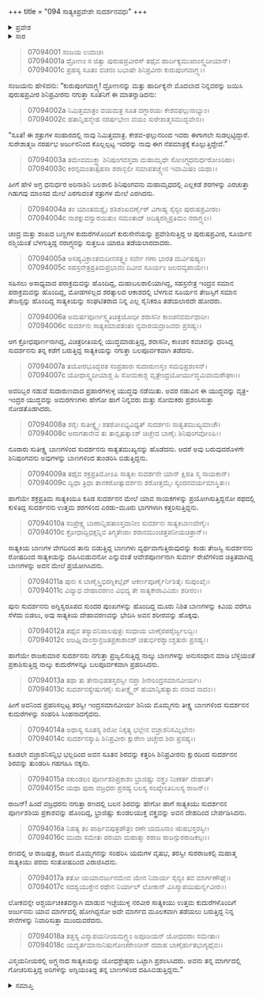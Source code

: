 +++
title = "094 ಸಾತ್ಯಕಿಪ್ರವೇಶೇ ಸುದರ್ಶನವಧಃ"
+++

<details><summary>ಪ್ರವೇಶ</summary>


।।   ಓಂ ಓಂ ನಮೋ ನಾರಾಯಣಾಯ।।   ಶ್ರೀ ವೇದವ್ಯಾಸಾಯ ನಮಃ ।।

ಶ್ರೀ ಕೃಷ್ಣದ್ವೈಪಾಯನ ವೇದವ್ಯಾಸ ವಿರಚಿತ  

**ಶ್ರೀ ಮಹಾಭಾರತ**

**ದ್ರೋಣ ಪರ್ವ**

**ಜಯದ್ರಥವಧ ಪರ್ವ**

**ಅಧ್ಯಾಯ 94**

</details>

<details><summary>ಸಾರ</summary>

ಸಾತ್ಯಕಿಯಿಂದ ಸುದರ್ಶನನ ವಧೆ (1-18).


</details>



> 07094001 ಸಂಜಯ ಉವಾಚ।   
07094001a ದ್ರೋಣಂ ಸ ಜಿತ್ವಾ ಪುರುಷಪ್ರವೀರಸ್
	ತಥೈವ ಹಾರ್ದಿಕ್ಯಮುಖಾಂಸ್ತ್ವದೀಯಾನ್।   
> 07094001c ಪ್ರಹಸ್ಯ ಸೂತಂ ವಚನಂ ಬಭಾಷೇ
	ಶಿನಿಪ್ರವೀರಃ ಕುರುಪುಂಗವಾಗ್ರ್ಯ।।   

ಸಂಜಯನು ಹೇಳಿದನು: “ಕುರುಪುಂಗವಾಗ್ರ್ಯ! ದ್ರೋಣನನ್ನು ಮತ್ತು ಹಾರ್ದಿಕ್ಯನೇ ಮೊದಲಾದ ನಿನ್ನವರನ್ನು ಜಯಿಸಿ ಪುರುಷಪ್ರವೀರ ಶಿನಿಪ್ರವೀರನು ನಗುತ್ತಾ ಸೂತನಿಗೆ ಈ ಮಾತನ್ನಾಡಿದನು:

> 07094002a ನಿಮಿತ್ತಮಾತ್ರಂ ವಯಮತ್ರ ಸೂತ
	ದಗ್ಧಾರಯಃ ಕೇಶವಫಲ್ಗುನಾಭ್ಯಾಂ।   
> 07094002c ಹತಾನ್ನಿಹನ್ಮೇಹ ನರರ್ಷಭೇಣ
	ವಯಂ ಸುರೇಶಾತ್ಮಸಮುದ್ಭವೇನ।।   

“ಸೂತ! ಈ ಶತ್ರುಗಳ ಸಂಹಾರದಲ್ಲಿ ನಾವು ನಿಮಿತ್ತಮಾತ್ರ. ಕೇಶವ-ಫಲ್ಗುನರಿಂದ ಇವರು ಈಗಾಗಲೇ ಸುಡಲ್ಪಟ್ಟಿದ್ದಾರೆ. ಸುರೇಶಾತ್ಮಜ ನರರ್ಷಭ ಅರ್ಜುನನಿಂದ ಕೊಲ್ಲಲ್ಪಟ್ಟ ಇವರನ್ನು ನಾವು ಈಗ ನೆಪಮಾತ್ರಕ್ಕೆ ಕೊಲ್ಲುತ್ತಿದ್ದೇವೆ.”

> 07094003a ತಮೇವಮುಕ್ತ್ವಾ ಶಿನಿಪುಂಗವಸ್ತದಾ
	ಮಹಾಮೃಧೇ ಸೋಽಗ್ರ್ಯಧನುರ್ಧರೋಽರಿಹಾ।   
> 07094003c ಕಿರನ್ಸಮಂತಾತ್ಸಹಸಾ ಶರಾನ್ಬಲೀ
	ಸಮಾಪತಚ್ಚ್ಯೇನ ಇವಾಮಿಷಂ ಯಥಾ।।   

ಹೀಗೆ ಹೇಳಿ ಅಗ್ರ ಧನುರ್ಧರ ಅರಿನಾಶಿನಿ ಬಲಶಾಲಿ ಶಿನಿಪುಂಗವನು ಮಹಾಮೃಧದಲ್ಲಿ ಎಲ್ಲಕಡೆ ಶರಗಳನ್ನು ಎರಚುತ್ತಾ ಗಿಡುಗವು ಮಾಂಸದ ಮೇಲೆ ಎರಗುವಂತೆ ಶತ್ರುಗಳ ಮೇಲೆ ಎರಗಿದನು.

> 07094004a ತಂ ಯಾಂತಮಶ್ವೈಃ ಶಶಿಶಂಖವರ್ಣೈರ್
	ವಿಗಾಹ್ಯ ಸೈನ್ಯಂ ಪುರುಷಪ್ರವೀರಂ।   
> 07094004c ನಾಶಕ್ನುವನ್ವಾರಯಿತುಂ ಸಮಂತಾದ್
	ಆದಿತ್ಯರಶ್ಮಿಪ್ರತಿಮಂ ನರಾಗ್ರ್ಯಂ।।   

ಚಂದ್ರ ಮತ್ತು ಶಂಖದ ಬಣ್ಣಗಳ ಕುದುರೆಗಳೊಂದಿಗೆ ಕುರುಸೇನೆಯನ್ನು ಪ್ರವೇಶಿಸುತ್ತಿದ್ದ ಆ ಪುರುಷಪ್ರವೀರ, ಸೂರ್ಯನ ರಶ್ಮಿಯಂತೆ ಬೆಳಗುತ್ತಿದ್ದ ನರಾಗ್ರ್ಯನನ್ನು ಸುತ್ತಲೂ ಯಾರೂ ತಡೆಯಲಾರದಾದರು.

> 07094005a ಅಸಹ್ಯವಿಕ್ರಾಂತಮದೀನಸತ್ತ್ವಂ
	ಸರ್ವೇ ಗಣಾ ಭಾರತ ದುರ್ವಿಷಹ್ಯಂ।   
> 07094005c ಸಹಸ್ರನೇತ್ರಪ್ರತಿಮಪ್ರಭಾವಂ
	ದಿವೀವ ಸೂರ್ಯಂ ಜಲದವ್ಯಪಾಯೇ।।   

ಸಹಿಸಲು ಅಸಾಧ್ಯವಾದ ಪರಾಕ್ರಮವನ್ನು ಹೊಂದಿದ್ದ, ಮಹಾಬಲಶಾಲಿಯಾಗಿದ್ದ, ಸಹಸ್ರನೇತ್ರ ಇಂದ್ರನ ಸಮಾನ ಪರಾಕ್ರಮವನ್ನು ಹೊಂದಿದ್ದ, ಮೋಡಗಳಿಲ್ಲದ ಶರತ್ಕಾಲದ ಆಕಾಶದಲ್ಲಿ ಬೆಳಗುವ ಸೂರ್ಯನ ತೇಜಸ್ಸಿಗೆ ಸಮಾನ ತೇಜಸ್ಸನ್ನು ಹೊಂದಿದ್ದ ಸಾತ್ಯಕಿಯನ್ನು ಸಂಘಟಿತರಾದ ನಿನ್ನ ಎಲ್ಲ ಸೈನಿಕರೂ ತಡೆಯಲಾರದೇ ಹೋದರು.

> 07094006a ಅಮರ್ಷಪೂರ್ಣಸ್ತ್ವತಿಚಿತ್ರಯೋಧೀ
	ಶರಾಸನೀ ಕಾಂಚನವರ್ಮಧಾರೀ।   
> 07094006c ಸುದರ್ಶನಃ ಸಾತ್ಯಕಿಮಾಪತಂತಂ
	ನ್ಯವಾರಯದ್ರಾಜವರಃ ಪ್ರಸಹ್ಯ।।   

ಆಗ ಕ್ರೋಧಪೂರ್ಣನಾಗಿದ್ದ, ವಿಚಿತ್ರರೀತಿಯಲ್ಲಿ ಯುದ್ಧಮಾಡುತ್ತಿದ್ದ, ಶರಾಸನೀ, ಕಾಂಚನ ಕವಚವನ್ನು ಧರಿಸಿದ್ದ ಸುದರ್ಶನನು ತನ್ನ ಕಡೆಗೆ ಬರುತ್ತಿದ್ದ ಸಾತ್ಯಕಿಯನ್ನು ನಗುತ್ತಾ ಬಲಪೂರ್ವಕವಾಗಿ ತಡೆದನು.

> 07094007a ತಯೋರಭೂದ್ಭರತ ಸಂಪ್ರಹಾರಃ
	ಸುದಾರುಣಸ್ತಂ ಸಮಭಿಪ್ರಶಂಸನ್।   
> 07094007c ಯೋಧಾಸ್ತ್ವದೀಯಾಶ್ಚ ಹಿ ಸೋಮಕಾಶ್ಚ
	ವೃತ್ರೇಂದ್ರಯೋರ್ಯುದ್ಧಮಿವಾಮರೌಘಾಃ।।   

ಅವರಿಬ್ಬರ ನಡುವೆ ಸುದಾರುಣವಾದ ಪ್ರಹಾರಗಳುಳ್ಳ ಯುದ್ಧವು ನಡೆಯಿತು. ಅವರ ನಡುವಿನ ಈ ಯುದ್ಧವನ್ನು ವೃತ್ರ-ಇಂದ್ರರ ಯುದ್ಧವನ್ನು ಅಮರಗಣಗಳು ಹೇಗೋ ಹಾಗೆ ನಿನ್ನವರು ಮತ್ತು ಸೋಮಕರು ಪ್ರಶಂಸಿಸುತ್ತಾ ನೋಡತೊಡಗಿದರು.

> 07094008a ಶರೈಃ ಸುತೀಕ್ಷ್ಣೈಃ ಶತಶೋಽಭ್ಯವಿಧ್ಯತ್
	ಸುದರ್ಶನಃ ಸಾತ್ವತಮುಖ್ಯಮಾಜೌ।   
> 07094008c ಅನಾಗತಾನೇವ ತು ತಾನ್ಪೃಷತ್ಕಾಂಶ್
	ಚಿಚ್ಚೇದ ಬಾಣೈಃ ಶಿನಿಪುಂಗವೋಽಪಿ।।   

ನೂರಾರು ಸುತೀಕ್ಷ್ಣ ಬಾಣಗಳಿಂದ ಸುದರ್ಶನನು ಸಾತ್ವತಮುಖ್ಯನನ್ನು ಹೊಡೆದನು. ಆದರೆ ಅವು ಬರುವುದರೊಳಗೇ ಶಿನಿಪುಂಗವನು ಅವುಗಳನ್ನು ಬಾಣಗಳಿಂದ ತುಂಡರಿಸಿ ಬಿಡುತ್ತಿದ್ದನು.

> 07094009a ತಥೈವ ಶಕ್ರಪ್ರತಿಮೋಽಪಿ ಸಾತ್ಯಕಿಃ
	ಸುದರ್ಶನೇ ಯಾನ್ ಕ್ಷಿಪತಿ ಸ್ಮ ಸಾಯಕಾನ್।   
> 07094009c ದ್ವಿಧಾ ತ್ರಿಧಾ ತಾನಕರೋತ್ಸುದರ್ಶನಃ
	ಶರೋತ್ತಮೈಃ ಸ್ಯಂದನವರ್ಯಮಾಸ್ಥಿತಃ।।   

ಹಾಗೆಯೇ ಶಕ್ರಪ್ರತಿಮ ಸಾತ್ಯಕಿಯೂ ಕೂಡ ಸುದರ್ಶನನ ಮೇಲೆ ಯಾವ ಸಾಯಕಗಳನ್ನು ಪ್ರಯೋಗಿಸುತ್ತಿದ್ದನೋ ರಥದಲ್ಲಿ ಕುಳಿತಿದ್ದ ಸುದರ್ಶನನು ಉತ್ತಮ ಶರಗಳಿಂದ ಎರಡು-ಮೂರು ಭಾಗಗಳಾಗಿ ಕತ್ತರಿಸುತ್ತಿದ್ದನು.

> 07094010a ಸಂಪ್ರೇಕ್ಷ್ಯ ಬಾಣಾನ್ನಿಹತಾಂಸ್ತದಾನೀಂ
	ಸುದರ್ಶನಃ ಸಾತ್ಯಕಿಬಾಣವೇಗೈಃ।   
> 07094010c ಕ್ರೋಧಾದ್ದಿಧಕ್ಷನ್ನಿವ ತಿಗ್ಮತೇಜಾಃ
	ಶರಾನಮುಂಚತ್ತಪನೀಯಚಿತ್ರಾನ್।।  

ಸಾತ್ಯಕಿಯ ಬಾಣಗಳ ವೇಗದಿಂದ ತಾನು ಬಿಡುತ್ತಿದ್ದ ಬಾಣಗಳು ವ್ಯರ್ಥವಾಗುತ್ತಿರುವುದನ್ನು ಕಂಡು ತೇಜಸ್ವಿ ಸುದರ್ಶನನು ರೋಷದಿಂದ ಸಾತ್ಯಕಿಯನ್ನು ದಹಿಸಿಬಿಡುವನೋ ಎನ್ನುವಂತೆ ಆವೇಶಪೂರ್ಣನಾಗಿ ಸುವರ್ಣ ರೇಖೆಗಳಿಂದ ಚಿತ್ರಿತವಾಗಿದ್ದ ಬಾಣಗಳನ್ನು ಅವನ ಮೇಲೆ ಪ್ರಯೋಗಿಸಿದನು.

> 07094011a ಪುನಃ ಸ ಬಾಣೈಸ್ತ್ರಿಭಿರಗ್ನಿಕಲ್ಪೈರ್
	ಆಕರ್ಣಪೂರ್ಣೈರ್ನಿಶಿತೈಃ ಸುಪುಂಖೈಃ।   
> 07094011c ವಿವ್ಯಾಧ ದೇಹಾವರಣಂ ವಿಭಿದ್ಯ
	ತೇ ಸಾತ್ಯಕೇರಾವಿವಿಶುಃ ಶರೀರಂ।।   

ಪುನಃ ಸುದರ್ಶನನು ಅಗ್ನಿಸ್ವರೂಪದ ಸುಂದರ ಪುಂಖಗಳನ್ನು ಹೊಂದಿದ್ದ ಮೂರು ನಿಶಿತ ಬಾಣಗಳನ್ನು ಕಿವಿಯ ವರೆಗೂ ಸೆಳೆದು ಬಿಡಲು, ಅವು ಸಾತ್ಯಕಿಯ ದೇಹಾವರಣವನ್ನು ಭೇದಿಸಿ ಅವನ ಶರೀರವನ್ನು ಹೊಕ್ಕವು.

> 07094012a ತಥೈವ ತಸ್ಯಾವನಿಪಾಲಪುತ್ರಃ
	ಸಂಧಾಯ ಬಾಣೈರಪರೈರ್ಜ್ವಲದ್ಭಿಃ।   
> 07094012c ಆಜಘ್ನಿವಾಂಸ್ತಾನ್ರಜತಪ್ರಕಾಶಾಂಶ್
	ಚತುರ್ಭಿರಶ್ವಾಂಶ್ಚತುರಃ ಪ್ರಸಹ್ಯ।।   

ಹಾಗೆಯೇ ರಾಜಕುಮಾರ ಸುದರ್ಶನನು ನಗುತ್ತಾ ಪ್ರಜ್ವಲಿಸುತ್ತಿದ್ದ ನಾಲ್ಕು ಬಾಣಗಳನ್ನು ಅನುಸಂಧಾನ ಮಾಡಿ ಬೆಳ್ಳಿಯಂತೆ ಪ್ರಕಾಶಿಸುತ್ತಿದ್ದ ನಾಲ್ಕು ಕುದುರೆಗಳನ್ನೂ ಬಲಪೂರ್ವಕವಾಗಿ ಪ್ರಹರಿಸಿದನು.

> 07094013a ತಥಾ ತು ತೇನಾಭಿಹತಸ್ತರಸ್ವೀ
	ನಪ್ತಾ ಶಿನೇರಿಂದ್ರಸಮಾನವೀರ್ಯಃ।   
> 07094013c ಸುದರ್ಶನಸ್ಯೇಷುಗಣೈಃ ಸುತೀಕ್ಷ್ಣೈರ್
	ಹಯಾನ್ನಿಹತ್ಯಾಶು ನನಾದ ನಾದಂ।।   

ಹೀಗೆ ಅವನಿಂದ ಪ್ರಹರಿಸಲ್ಪಟ್ಟ ತರಸ್ವೀ ಇಂದ್ರಸಮಾನವೀರ್ಯ ಶಿನಿಯ ಮೊಮ್ಮಗನು ತೀಕ್ಷ್ಣ ಬಾಣಗಳಿಂದ ಸುದರ್ಶನನ ಕುದುರೆಗಳನ್ನು ಸಂಹರಿಸಿ ಸಿಂಹನಾದಗೈದನು.

> 07094014a ಅಥಾಸ್ಯ ಸೂತಸ್ಯ ಶಿರೋ ನಿಕೃತ್ಯ
	ಭಲ್ಲೇನ ವಜ್ರಾಶನಿಸಮ್ನಿಭೇನ।   
> 07094014c ಸುದರ್ಶನಸ್ಯಾಪಿ ಶಿನಿಪ್ರವೀರಃ
	ಕ್ಷುರೇಣ ಚಿಚ್ಚೇದ ಶಿರಃ ಪ್ರಸಹ್ಯ।।   

ಕೂಡಲೇ ವಜ್ರಾಶನಿಸನ್ನಿಭ ಭಲ್ಲದಿಂದ ಅವನ ಸೂತನ ಶಿರವನ್ನು ಕತ್ತರಿಸಿ ಶಿನಿಪ್ರವೀರನು ಕ್ಷುರದಿಂದ ಸುದರ್ಶನನ ಶಿರವನ್ನು ತುಂಡರಿಸಿ ಗಹಗಹಿಸಿ ನಕ್ಕನು.

> 07094015a ಸಕುಂಡಲಂ ಪೂರ್ಣಶಶಿಪ್ರಕಾಶಂ
	ಭ್ರಾಜಿಷ್ಣು ವಕ್ತ್ರಂ ನಿಚಕರ್ತ ದೇಹಾತ್।   
> 07094015c ಯಥಾ ಪುರಾ ವಜ್ರಧರಃ ಪ್ರಸಹ್ಯ
	ಬಲಸ್ಯ ಸಂಖ್ಯೇಽತಿಬಲಸ್ಯ ರಾಜನ್।।   

ರಾಜನ್! ಹಿಂದೆ ವಜ್ರಧರನು ನಗುತ್ತಾ ರಣದಲ್ಲಿ ಬಲನ ಶಿರವನ್ನು ಹೇಗೋ ಹಾಗೆ ಸಾತ್ಯಕಿಯು ಸುದರ್ಶನನ ಪೂರ್ಣಶಶಿಯ ಪ್ರಕಾಶವನ್ನು ಹೊಂದಿದ್ದ, ಭ್ರಾಜಿಷ್ಣು ಕುಂಡಲಯುಕ್ತ ವಕ್ತ್ರವನ್ನು ಅವನ ದೇಹದಿಂದ ಬೇರ್ಪಡಿಸಿದನು.

> 07094016a ನಿಹತ್ಯ ತಂ ಪಾರ್ಥಿವಪುತ್ರಪೌತ್ರಂ
	ರಣೇ ಯದೂನಾಂ ಋಷಭಸ್ತರಸ್ವೀ।   
> 07094016c ಮುದಾ ಸಮೇತಃ ಪರಯಾ ಮಹಾತ್ಮಾ
	ರರಾಜ ರಾಜನ್ಸುರರಾಜಕಲ್ಪಃ।।   

ರಣದಲ್ಲಿ ಆ ರಾಜಪುತ್ರ, ರಾಜನ ಮೊಮ್ಮಗನನ್ನು ಸಂಹರಿಸಿ ಯದುಗಳ ವೃಷಭ, ತರಸ್ವೀ ಸುರರಾಜಕಲ್ಪಿ ಮಹಾತ್ಮ ಸಾತ್ಯಕಿಯು ಪರಮ ಸಂತೋಷದಿಂದ ವಿರಾಜಿಸಿದನು.

> 07094017a ತತೋ ಯಯಾವರ್ಜುನಮೇವ ಯೇನ
	ನಿವಾರ್ಯ ಸೈನ್ಯಂ ತವ ಮಾರ್ಗಣೌಘೈಃ।   
> 07094017c ಸದಶ್ವಯುಕ್ತೇನ ರಥೇನ ನಿರ್ಯಾಲ್
	ಲೋಕಾನ್ ವಿಸಿಸ್ಮಾಪಯಿಷುರ್ನೃವೀರಃ।।   

ಲೋಕವನ್ನೇ ಆಶ್ಚರ್ಯಚಕಿತವನ್ನಾಗಿ ಮಾಡುವ ಇಚ್ಛೆಯುಳ್ಳ ನರವೀರ ಸಾತ್ಯಕಿಯು ಉತ್ತಮ ಕುದುರೆಗಳೊಂದಿಗೆ ಅರ್ಜುನನು ಯಾವ ಮಾರ್ಗದಲ್ಲಿ ಹೋಗಿದ್ದನೋ ಅದೇ ಮಾರ್ಗದ ಮೂಲಕವಾಗಿ ತಡೆಯಲು ಬರುತ್ತಿದ್ದ ನಿನ್ನ ಸೇನೆಗಳನ್ನು ನಿವಾರಿಸುತ್ತಾ ಮುಂದುವರೆದನು.

> 07094018a ತತ್ತಸ್ಯ ವಿಸ್ಮಾಪಯನೀಯಮಗ್ರ್ಯಂ
	ಅಪೂಜಯನ್ ಯೋಧವರಾಃ ಸಮೇತಾಃ।   
> 07094018c ಯದ್ವರ್ತಮಾನಾನಿಷುಗೋಚರೇಽರೀನ್
	ದದಾಹ ಬಾಣೈರ್ಹುತಭುಗ್ಯಥೈವ।।  

ವಿಸ್ಮಯನೀಯರಲ್ಲಿ ಅಗ್ರ್ಯನಾದ ಸಾತ್ಯಕಿಯನ್ನು ಯೋಧಶ್ರೇಷ್ಠರು ಒಟ್ಟಾಗಿ ಪ್ರಶಂಸಿಸಿದರು. ಅವನು ತನ್ನ ಮಾರ್ಗದಲ್ಲಿ ಗೋಚರಿಸುತ್ತಿದ್ದ ಅರಿಗಳನ್ನು ಅಗ್ನಿಯಂತಿದ್ದ ತನ್ನ ಬಾಣಗಳಿಂದ ದಹಿಸಿಬಿಡುತ್ತಿದ್ದನು.”


<details><summary>ಸಮಾಪ್ತಿ</summary>


ಇತಿ ಶ್ರೀ ಮಹಾಭಾರತೇ ದ್ರೋಣ ಪರ್ವಣಿ ಜಯದ್ರಥವಧ ಪರ್ವಣಿ ಸಾತ್ಯಕಿಪ್ರವೇಶೇ ಸುದರ್ಶನವಧೇ ಚತುರ್ನವತಿತಮೋಽಧ್ಯಾಯಃ।।  
ಇದು ಶ್ರೀ ಮಹಾಭಾರತದಲ್ಲಿ ದ್ರೋಣ ಪರ್ವದಲ್ಲಿ ಜಯದ್ರಥವಧ ಪರ್ವದಲ್ಲಿ ಸಾತ್ಯಕಿಪ್ರವೇಶೇ ಸುದರ್ಶನವಧ ಎನ್ನುವ ತೊಂಭತ್ನಾಲ್ಕನೇ ಅಧ್ಯಾಯವು.


</details>
